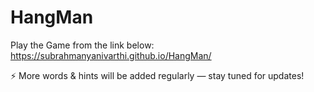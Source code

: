 # HangMan

Play the Game from the link below:
https://subrahmanyanivarthi.github.io/HangMan/

⚡ More words & hints will be added regularly — stay tuned for updates!

